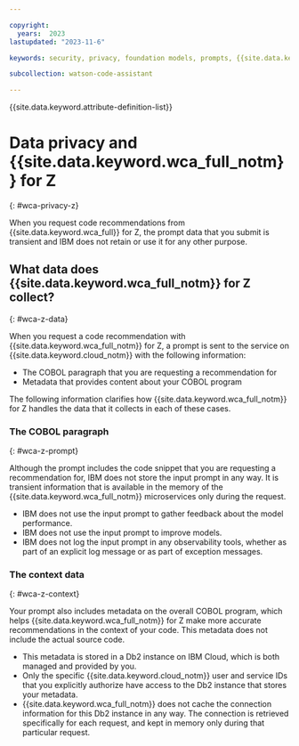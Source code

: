 ```yaml
---

copyright:
  years:  2023
lastupdated: "2023-11-6"

keywords: security, privacy, foundation models, prompts, {{site.data.keyword.wca_full}} for Z

subcollection: watson-code-assistant

---
```


{{site.data.keyword.attribute-definition-list}}


# Data privacy and {{site.data.keyword.wca_full_notm}} for Z
{: #wca-privacy-z}


When you request code recommendations from {{site.data.keyword.wca_full}} for Z, the prompt data that you submit is transient and IBM does not retain or use it for any other purpose.

## What data does {{site.data.keyword.wca_full_notm}} for Z collect?
{: #wca-z-data}

When you request a code recommendation with {{site.data.keyword.wca_full_notm}} for Z, a prompt is sent to the service on {{site.data.keyword.cloud_notm}} with the following information:

- The COBOL paragraph that you are requesting a recommendation for
- Metadata that provides content about your COBOL program

The following information clarifies how {{site.data.keyword.wca_full_notm}} for Z handles the data that it collects in each of these cases.

### The COBOL paragraph
{: #wca-z-prompt}

Although the prompt includes the code snippet that you are requesting a recommendation for, IBM does not store the input prompt in any way. It is transient information that is available in the memory of the {{site.data.keyword.wca_full_notm}} microservices only during the request.

- IBM does not use the input prompt to gather feedback about the model performance.
- IBM does not use the input prompt to improve models.
- IBM does not log the input prompt in any observability tools, whether as part of an explicit log message or as part of exception messages.

### The context data
{: #wca-z-context}

Your prompt also includes metadata on the overall COBOL program, which helps {{site.data.keyword.wca_full_notm}} for Z make more accurate recommendations in the context of your code. This metadata does not include the actual source code.

- This metadata is stored in a Db2 instance on IBM Cloud, which is both managed and provided by you.
- Only the specific {{site.data.keyword.cloud_notm}} user and service IDs that you explicitly authorize have access to the Db2 instance that stores your metadata.
- {{site.data.keyword.wca_full_notm}} does not cache the connection information for this Db2 instance in any way. The connection is retrieved specifically for each request, and kept in memory only during that particular request.

<!-- Generated by WCA for GP-->
